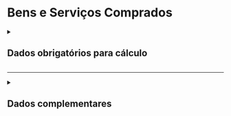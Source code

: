 # Bens e Serviços Comprados

<details>
  <summary><strong><h2>Dados obrigatórios para cálculo</strong></summary>

|Campo no Supabase	|Valores GHG|
|---|---|
`categoria_de_emissoes`|_BENS E SERVIÇOS COMPRADOS_|
|[id_compra_produto](https://github.com/ZNIT-Tech/documentation/blob/main/Produtos%20e%20Servi%C3%A7os.md)*|Id do produto/serviço|
|`quant`|Quantidade comprada|
|`un`|Unidade da compra|
|`fator_de_emisso_bruto**`|Fator bruto de emissão|
|`fator_correcao_do_fator_emissao**`|Fator de correção do fator de emissão|
|`fator_conv_un_medida**`|Fator de conversão da unidade de medida|

<sub><em>Obs.: * Se CNPJ for 07882930000165, procurar em [Tabela de Produtos - Mitre](https://github.com/ZNIT-Tech/documentation/blob/main/Tabela%20de%20Produtos%20-%20Mitre.md) </em></sub>

<sub><em>Obs.: ** Valores não obrigatórios</em></sub>

</details>

---

<details>
  <summary><h2><strong>Dados complementares</strong></summary>

|Campo no Supabase|Valor|
|---|---|
|`cnpj_fornecedor`|CNPJ Fornecedor|
|`nome_fornecedor`|Nome Fornecedor|
`numero_do_documento`|Chave da NFe|
`natureza_da_operao`|Natureza da operação|
`cdigo_do_produto`|Codigo produto|
`ncm`|NCM|
`un`|Unidade de medida|
`quant`|Quantidade|
`peso_nf`|Peso|
`endereco_do_experdidor`|Endereço do remetente|
`endereco_do_destinatrio`|Endereço do destinatário|


</details>
